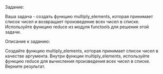 Задание:

Ваша задача - создать функцию multiply_elements, которая принимает список чисел и возвращает произведение всех чисел в списке. Используйте функцию reduce из модуля functools для решения этой задачи.

Описание к заданию:

Создайте функцию multiply_elements, которая принимает список чисел в качестве аргумента.
Внутри функции multiply_elements, используйте функцию reduce для вычисления произведения всех чисел в списке.
Верните результат.
